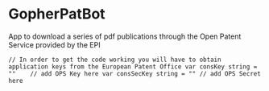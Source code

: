# GopherPatBot
App to download a series of pdf publications through the Open Patent Service provided by the EPI

`
// In order to get the code working you will have to obtain application keys from the European Patent Office
    var consKey string = ""    // add OPS Key here
    var consSecKey string = "" // add OPS Secret here
`